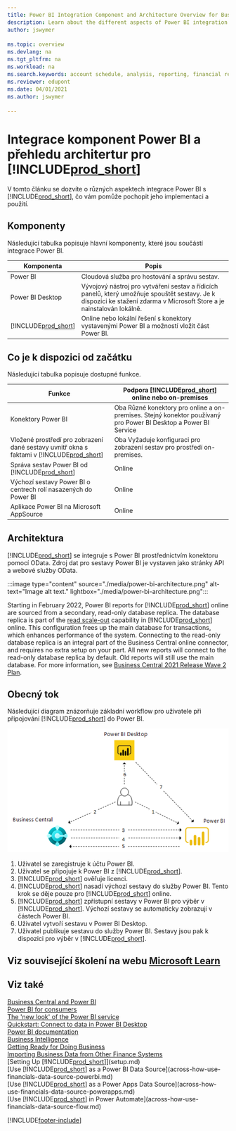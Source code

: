 ```yaml
---
title: Power BI Integration Component and Architecture Overview for Business Central| Microsoft Docs
description: Learn about the different aspects of Power BI integration with Business Central.
author: jswymer

ms.topic: overview
ms.devlang: na
ms.tgt_pltfrm: na
ms.workload: na
ms.search.keywords: account schedule, analysis, reporting, financial report, business intelligence, KPI
ms.reviewer: edupont
ms.date: 04/01/2021
ms.author: jswymer

---
```

# Integrace komponent Power BI a přehledu architertur pro [!INCLUDE[prod_short](includes/prod_short.md)]

V tomto článku se dozvíte o různých aspektech integrace Power BI s [!INCLUDE[prod_short](includes/prod_short.md)], čo vám pomůže pochopit jeho implementaci a použití.

## Komponenty

Následující tabulka popisuje hlavní komponenty, které jsou součástí integrace Power BI.

| Komponenta | Popis |
|---------|-----------|
| Power BI | Cloudová služba pro hostování a správu sestav. |
| Power BI Desktop | Vývojový nástroj pro vytváření sestav a řídicích panelů, který umožňuje spouštět sestavy. Je k dispozici ke stažení zdarma v Microsoft Store a je nainstalován lokálně. |
| [!INCLUDE[prod_short](includes/prod_short.md)] | Online nebo lokální řešení s konektory vystavenými Power BI a možností vložit část Power BI. |

## Co je k dispozici od začátku

Následující tabulka popisuje dostupné funkce.

| Funkce | Podpora [!INCLUDE[prod_short](includes/prod_short.md)] online nebo on-premises |
|-------|---------------------|
| Konektory Power BI | Oba Různé konektory pro online a on-premises. Stejný konektor používaný pro Power BI Desktop a Power BI Service |
| Vložené prostředí pro zobrazení dané sestavy uvnitř okna s faktami v [!INCLUDE[prod_short](includes/prod_short.md)] | Oba Vyžaduje konfiguraci pro zobrazení sestav pro prostředí on-premises. |
| Správa sestav Power BI od [!INCLUDE[prod_short](includes/prod_short.md)] | Online |
| Výchozí sestavy Power BI o centrech rolí nasazených do Power BI | Online |
| Aplikace Power BI na Microsoft AppSource | Online |

## Architektura

[!INCLUDE[prod_short](includes/prod_short.md)] se integruje s Power BI prostřednictvím konektoru pomocí OData. Zdroj dat pro sestavy Power BI je vystaven jako stránky API a webové služby OData.

:::image type="content" source="./media/power-bi-architecture.png" alt-text="Image alt text." lightbox="./media/power-bi-architecture.png":::

Starting in February 2022, Power BI reports for [!INCLUDE[prod_short](includes/prod_short.md)] online are sourced from a secondary, read-only database replica. The database replica is part of the [read scale-out](/dynamics365/business-central/dev-itpro/administration/database-read-scale-out-overview) capability in [!INCLUDE[prod_short](includes/prod_short.md)] online. This configuration frees up the main database for transactions, which enhances performance of the system. Connecting to the read-only database replica is an integral part of the Business Central online connector, and requires no extra setup on your part. All new reports will connect to the read-only database replica by default. Old reports will still use the main database. For more information, see [Business Central 2021 Release Wave 2 Plan](/dynamics365-release-plan/2021wave2/smb/dynamics365-business-central/use-secondary-read-only-database-power-bi-reporting).

## Obecný tok

Následující diagram znázorňuje základní workflow pro uživatele při připojování [!INCLUDE[prod_short](includes/prod_short.md)] do Power BI.

![Workflow Power BI pro integraci s Business Central.](./media/power-bi-flow.png)

1. Uživatel se zaregistruje k účtu Power BI.
2. Uživatel se připojuje k Power BI z [!INCLUDE[prod_short](includes/prod_short.md)].
3. [!INCLUDE[prod_short](includes/prod_short.md)] ověřuje licenci.
4. [!INCLUDE[prod_short](includes/prod_short.md)] nasadí výchozí sestavy do služby Power BI. Tento krok se děje pouze pro [!INCLUDE[prod_short](includes/prod_short.md)] online.
5. [!INCLUDE[prod_short](includes/prod_short.md)] zpřístupní sestavy v Power BI pro výběr v [!INCLUDE[prod_short](includes/prod_short.md)]. Výchozí sestavy se automaticky zobrazují v částech Power BI.
6. Uživatel vytvoří sestavu v Power BI Desktop.
7. Uživatel publikuje sestavu do služby Power BI. Sestavy jsou pak k dispozici pro výběr v [!INCLUDE[prod_short](includes/prod_short.md)].

## Viz související školení na webu [Microsoft Learn](/learn/modules/configure-powerbi-excel-dynamics-365-business-central/index)

## Viz také

[Business Central and Power BI](admin-powerbi.md)  
[Power BI for consumers](/power-bi/consumer/end-user-consumer)  
[The 'new look' of the Power BI service](/power-bi/service-new-look)  
[Quickstart: Connect to data in Power BI Desktop](/power-bi/desktop-quickstart-connect-to-data)  
[Power BI documentation](/power-bi/)  
[Business Intelligence](bi.md)  
[Getting Ready for Doing Business](ui-get-ready-business.md)  
[Importing Business Data from Other Finance Systems](across-import-data-configuration-packages.md)  
[Setting Up [!INCLUDE[prod_short](includes/prod_short.md)]](setup.md)  
[Use [!INCLUDE[prod_short](includes/prod_short.md)] as a Power BI Data Source](across-how-use-financials-data-source-powerbi.md)  
[Use [!INCLUDE[prod_short](includes/prod_short.md)] as a Power Apps Data Source](across-how-use-financials-data-source-powerapps.md)  
[Use [!INCLUDE[prod_short](includes/prod_short.md)] in Power Automate](across-how-use-financials-data-source-flow.md)


[!INCLUDE[footer-include](includes/footer-banner.md)]